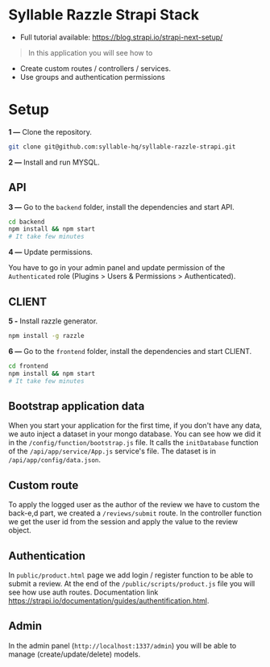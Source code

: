 # Syllable Razzle Strapi Stack

- Full tutorial available: https://blog.strapi.io/strapi-next-setup/

> In this application you will see how to

- Create custom routes / controllers / services.
- Use groups and authentication permissions

# Setup

**1 —** Clone the repository.

```bash
git clone git@github.com:syllable-hq/syllable-razzle-strapi.git
```

**2 —** Install and run MYSQL.

## API

**3 —** Go to the `backend` folder, install the dependencies and start API.

```bash
cd backend
npm install && npm start
# It take few minutes
```

**4 —** Update permissions.

You have to go in your admin panel and update permission of the `Authenticated` role (Plugins > Users & Permissions > Authenticated).

## CLIENT

**5 -** Install razzle generator.

```bash
npm install -g razzle
```

**6 —** Go to the `frontend` folder, install the dependencies and start CLIENT.

```bash
cd frontend
npm install && npm start
# It take few minutes
```

## Bootstrap application data

When you start your application for the first time, if you don't have any data, we auto inject a dataset in your mongo database.
You can see how we did it in the `/config/function/bootstrap.js` file. It calls the `initDatabase` function of the `/api/app/service/App.js` service's file. The dataset is in `/api/app/config/data.json`.

## Custom route

To apply the logged user as the author of the review we have to custom the back-e,d part, we created a `/reviews/submit` route.
In the controller function we get the user id from the session and apply the value to the review object.

## Authentication

In `public/product.html` page we add login / register function to be able to submit a review. At the end of the `/public/scripts/product.js` file you will see how use auth routes. Documentation link https://strapi.io/documentation/guides/authentification.html.

## Admin

In the admin panel (`http://localhost:1337/admin`) you will be able to manage (create/update/delete) models.
